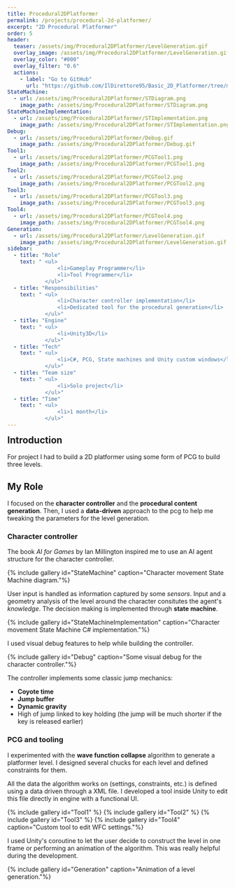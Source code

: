 ```yaml
---
title: Procedural2DPlatformer
permalink: /projects/procedural-2d-platformer/
excerpt: "2D Procedural Platformer"
order: 5
header:
  teaser: /assets/img/Procedural2DPlatformer/LevelGeneration.gif
  overlay_image: /assets/img/Procedural2DPlatformer/LevelGeneration.gif
  overlay_color: "#000"
  overlay_filter: "0.6"
  actions:
    - label: "Go to GitHub"
      url: "https://github.com/IlDirettore95/Basic_2D_Platformer/tree/main"
StateMachine:
  - url: /assets/img/Procedural2DPlatformer/STDiagram.png
    image_path: /assets/img/Procedural2DPlatformer/STDiagram.png
StateMachineImplementation:
  - url: /assets/img/Procedural2DPlatformer/STImplementation.png
    image_path: /assets/img/Procedural2DPlatformer/STImplementation.png
Debug:
  - url: /assets/img/Procedural2DPlatformer/Debug.gif
    image_path: /assets/img/Procedural2DPlatformer/Debug.gif
Tool1:
  - url: /assets/img/Procedural2DPlatformer/PCGTool1.png
    image_path: /assets/img/Procedural2DPlatformer/PCGTool1.png
Tool2:
  - url: /assets/img/Procedural2DPlatformer/PCGTool2.png
    image_path: /assets/img/Procedural2DPlatformer/PCGTool2.png
Tool3:
  - url: /assets/img/Procedural2DPlatformer/PCGTool3.png
    image_path: /assets/img/Procedural2DPlatformer/PCGTool3.png
Tool4:
  - url: /assets/img/Procedural2DPlatformer/PCGTool4.png
    image_path: /assets/img/Procedural2DPlatformer/PCGTool4.png
Generation:
  - url: /assets/img/Procedural2DPlatformer/LevelGeneration.gif
    image_path: /assets/img/Procedural2DPlatformer/LevelGeneration.gif
sidebar:
  - title: "Role"
    text: " <ul>
                <li>Gameplay Programmer</li>
                <li>Tool Programmer</li>
            </ul>"
  - title: "Responsibilities"
    text: " <ul>
                <li>Character controller implementation</li>
                <li>Dedicated tool for the procedural generation</li>
            </ul>"
  - title: "Engine"
    text: " <ul>
                <li>Unity3D</li>
            </ul>"
  - title: "Tech"
    text: " <ul>
                <li>C#, PCG, State machines and Unity custom windows</li>
            </ul>"
  - title: "Team size"
    text: " <ul>
                <li>Solo project</li>
            </ul>"
  - title: "Time"
    text: " <ul>
                <li>1 month</li>
            </ul>"
---
```

<h2 id="introduction" style="margin-top: 0em">Introduction</h2>

For project I had to build a 2D platformer using some form of PCG to build three levels. 

## My Role
I focused on the **character controller** and the **procedural content generation**.
Then, I used a **data-driven** approach to the pcg to help me tweaking the parameters for the level generation.

### Character controller
The book *AI for Games* by Ian Millington inspired me to use an AI agent structure for the character controller.

{% include gallery id="StateMachine" caption="Character movement State Machine diagram."%}

User input is handled as information captured by some *sensors*. Input and a geometry analysis of the level around the character consitutes the agent's *knowledge*.
The decision making is implemented through **state machine**. 

{% include gallery id="StateMachineImplementation" caption="Character movement State Machine C# implementation."%}

I used visual debug features to help while building the controller.

{% include gallery id="Debug" caption="Some visual debug for the character controller."%}

The controller implements some classic jump mechanics:
- **Coyote time**
- **Jump buffer**
- **Dynamic gravity**
- High of jump linked to key holding (the jump will be much shorter if the key is released earlier)

### PCG and tooling
I experimented with the **wave function collapse** algorithm to generate a platformer level. 
I designed several chucks for each level and defined constraints for them.

All the data the algorithm works on (settings, constraints, etc.) is defined using a data driven through a XML file.
I developed a tool inside Unity to edit this file directly in engine with a functional UI.

{% include gallery id="Tool1" %}
{% include gallery id="Tool2" %}
{% include gallery id="Tool3" %}
{% include gallery id="Tool4" caption="Custom tool to edit WFC settings."%}

I used Unity's coroutine to let the user decide to construct the level in one frame or performing an animation of the algorithm. 
This was really helpful during the development.

{% include gallery id="Generation" caption="Animation of a level generation."%}